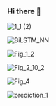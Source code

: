 ### Hi there 👋


![1_1 (2)](https://user-images.githubusercontent.com/44175575/188337231-186122cd-f92c-4c45-929b-2e11fb97c022.gif=250x)


![BiLSTM_NN](https://user-images.githubusercontent.com/44175575/188337418-7575d9de-7aed-4a42-a7d1-2c2dd8c45a8c.png)



![Fig_1_2](https://user-images.githubusercontent.com/44175575/188338014-1367e7b7-1d9f-41d2-bcf2-3cab7531e8a6.png)


![Fig_2_10_2](https://user-images.githubusercontent.com/44175575/188338016-50be69e6-c95b-4f86-a5c9-da025320da6d.png)


![Fig_4](https://user-images.githubusercontent.com/44175575/188338160-e6c408c3-458d-48a6-b106-40e6100cfe82.png)

![prediction_1](https://user-images.githubusercontent.com/44175575/188338439-9460c106-fed6-4e11-bfca-53644e469d99.png)


<!--
**rezaaskary/rezaaskary** is a ✨ _special_ ✨ repository because its `README.md` (this file) appears on your GitHub profile.

Here are some ideas to get you started:

- 🔭 I’m currently working on ...
- 🌱 I’m currently learning ...
- 👯 I’m looking to collaborate on ...
- 🤔 I’m looking for help with ...
- 💬 Ask me about ...
- 📫 How to reach me: ...
- 😄 Pronouns: ...
- ⚡ Fun fact: ...
-->
